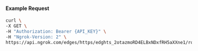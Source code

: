 <!-- Code generated for API Clients. DO NOT EDIT. -->

#### Example Request

```bash
curl \
-X GET \
-H "Authorization: Bearer {API_KEY}" \
-H "Ngrok-Version: 2" \
https://api.ngrok.com/edges/https/edghts_2otazmoRD4ELBxNDxfRH5aXXne1/routes/edghtsrt_2otaznBAx4VwzYDiDSZLoeJp2tD/websocket_tcp_converter
```
